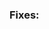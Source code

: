 <!--
	Thank you for showing interest in Phabfive.

	Please indicate the relevant feature request or bug report below.

        IF YOUR PULL REQUEST DOES NOT REFERENCE AN BUG REPORT OR
        FEATURE REQUEST, IT WILL BE MARKED AS INVALID AND CLOSED.
-->
### Fixes:

<!--
	Please include a summary of the propsed changes below.
-->
